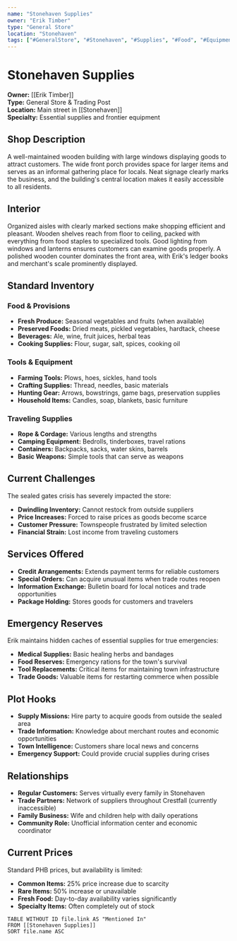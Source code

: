 ```yaml
---
name: "Stonehaven Supplies"
owner: "Erik Timber"
type: "General Store"
location: "Stonehaven"
tags: ["#GeneralStore", "#Stonehaven", "#Supplies", "#Food", "#Equipment"]
---
```


# Stonehaven Supplies

**Owner:** [[Erik Timber]]  
**Type:** General Store & Trading Post  
**Location:** Main street in [[Stonehaven]]  
**Specialty:** Essential supplies and frontier equipment

## Shop Description
A well-maintained wooden building with large windows displaying goods to attract customers. The wide front porch provides space for larger items and serves as an informal gathering place for locals. Neat signage clearly marks the business, and the building's central location makes it easily accessible to all residents.

## Interior
Organized aisles with clearly marked sections make shopping efficient and pleasant. Wooden shelves reach from floor to ceiling, packed with everything from food staples to specialized tools. Good lighting from windows and lanterns ensures customers can examine goods properly. A polished wooden counter dominates the front area, with Erik's ledger books and merchant's scale prominently displayed.

## Standard Inventory

### Food & Provisions
- **Fresh Produce:** Seasonal vegetables and fruits (when available)
- **Preserved Foods:** Dried meats, pickled vegetables, hardtack, cheese
- **Beverages:** Ale, wine, fruit juices, herbal teas
- **Cooking Supplies:** Flour, sugar, salt, spices, cooking oil

### Tools & Equipment
- **Farming Tools:** Plows, hoes, sickles, hand tools
- **Crafting Supplies:** Thread, needles, basic materials
- **Hunting Gear:** Arrows, bowstrings, game bags, preservation supplies
- **Household Items:** Candles, soap, blankets, basic furniture

### Traveling Supplies
- **Rope & Cordage:** Various lengths and strengths
- **Camping Equipment:** Bedrolls, tinderboxes, travel rations
- **Containers:** Backpacks, sacks, water skins, barrels
- **Basic Weapons:** Simple tools that can serve as weapons

## Current Challenges
The sealed gates crisis has severely impacted the store:
- **Dwindling Inventory:** Cannot restock from outside suppliers
- **Price Increases:** Forced to raise prices as goods become scarce
- **Customer Pressure:** Townspeople frustrated by limited selection
- **Financial Strain:** Lost income from traveling customers

## Services Offered
- **Credit Arrangements:** Extends payment terms for reliable customers
- **Special Orders:** Can acquire unusual items when trade routes reopen
- **Information Exchange:** Bulletin board for local notices and trade opportunities
- **Package Holding:** Stores goods for customers and travelers

## Emergency Reserves
Erik maintains hidden caches of essential supplies for true emergencies:
- **Medical Supplies:** Basic healing herbs and bandages
- **Food Reserves:** Emergency rations for the town's survival
- **Tool Replacements:** Critical items for maintaining town infrastructure
- **Trade Goods:** Valuable items for restarting commerce when possible

## Plot Hooks
- **Supply Missions:** Hire party to acquire goods from outside the sealed area
- **Trade Information:** Knowledge about merchant routes and economic opportunities
- **Town Intelligence:** Customers share local news and concerns
- **Emergency Support:** Could provide crucial supplies during crises

## Relationships
- **Regular Customers:** Serves virtually every family in Stonehaven
- **Trade Partners:** Network of suppliers throughout Crestfall (currently inaccessible)
- **Family Business:** Wife and children help with daily operations
- **Community Role:** Unofficial information center and economic coordinator

## Current Prices
Standard PHB prices, but availability is limited:
- **Common Items:** 25% price increase due to scarcity
- **Rare Items:** 50% increase or unavailable
- **Fresh Food:** Day-to-day availability varies significantly
- **Specialty Items:** Often completely out of stock

```dataview
TABLE WITHOUT ID file.link AS "Mentioned In"
FROM [[Stonehaven Supplies]]
SORT file.name ASC
```
